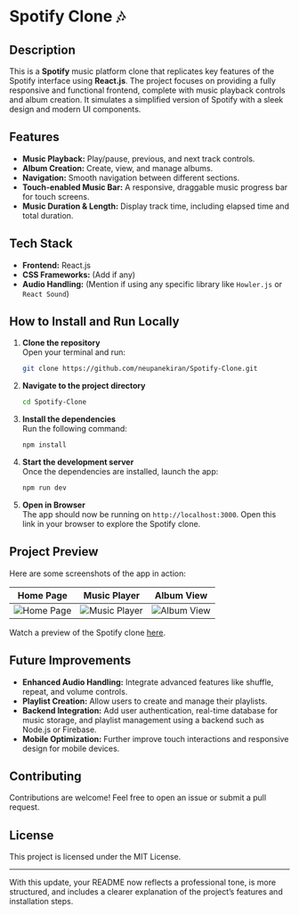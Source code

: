 
# Spotify Clone 🎶

## Description  
This is a **Spotify** music platform clone that replicates key features of the Spotify interface using **React.js**. The project focuses on providing a fully responsive and functional frontend, complete with music playback controls and album creation. It simulates a simplified version of Spotify with a sleek design and modern UI components.

## Features  
- **Music Playback:** Play/pause, previous, and next track controls.
- **Album Creation:** Create, view, and manage albums.
- **Navigation:** Smooth navigation between different sections.
- **Touch-enabled Music Bar:** A responsive, draggable music progress bar for touch screens.
- **Music Duration & Length:** Display track time, including elapsed time and total duration.

## Tech Stack  
- **Frontend:** React.js  
- **CSS Frameworks:** (Add if any)  
- **Audio Handling:** (Mention if using any specific library like `Howler.js` or `React Sound`)

## How to Install and Run Locally  

1. **Clone the repository**  
   Open your terminal and run:
   ```bash
   git clone https://github.com/neupanekiran/Spotify-Clone.git
   ```

2. **Navigate to the project directory**  
   ```bash
   cd Spotify-Clone
   ```

3. **Install the dependencies**  
   Run the following command:
   ```bash
   npm install
   ```

4. **Start the development server**  
   Once the dependencies are installed, launch the app:
   ```bash
   npm run dev
   ```

5. **Open in Browser**  
   The app should now be running on `http://localhost:3000`. Open this link in your browser to explore the Spotify clone.

## Project Preview  
Here are some screenshots of the app in action:

| Home Page | Music Player | Album View |
| --- | --- | --- |
| ![Home Page](https://github.com/user-attachments/assets/84b916b4-0006-4969-9667-b2534feb3f4d) | ![Music Player](https://github.com/user-attachments/assets/f099adba-e5d3-4d06-8ef8-43a51cbcec1e) | ![Album View](https://github.com/user-attachments/assets/046ce8d2-a34d-4b08-aa9c-dc56f0065374) |

Watch a preview of the Spotify clone [here](https://github.com/user-attachments/assets/7d22bb9f-efa9-4597-9e9b-5f6e616bce83).

## Future Improvements  
- **Enhanced Audio Handling:** Integrate advanced features like shuffle, repeat, and volume controls.
- **Playlist Creation:** Allow users to create and manage their playlists.
- **Backend Integration:** Add user authentication, real-time database for music storage, and playlist management using a backend such as Node.js or Firebase.
- **Mobile Optimization:** Further improve touch interactions and responsive design for mobile devices.

## Contributing  
Contributions are welcome! Feel free to open an issue or submit a pull request.

## License  
This project is licensed under the MIT License.

---

With this update, your README now reflects a professional tone, is more structured, and includes a clearer explanation of the project’s features and installation steps.
